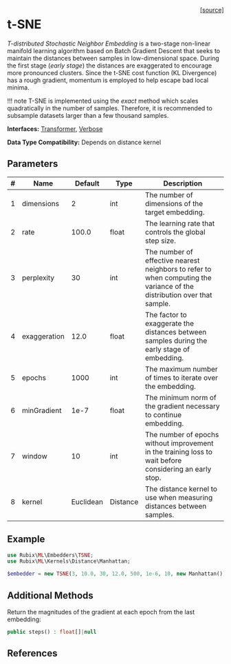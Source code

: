 <span style="float:right;"><a href="https://github.com/RubixML/ML/blob/master/src/Embedders/TSNE.php">[source]</a></span>

# t-SNE
*T-distributed Stochastic Neighbor Embedding* is a two-stage non-linear manifold learning algorithm based on Batch Gradient Descent that seeks to maintain the distances between samples in low-dimensional space. During the first stage (*early stage*) the distances are exaggerated to encourage more pronounced clusters. Since the t-SNE cost function (KL Divergence) has a rough gradient, momentum is employed to help escape bad local minima.

!!! note
    T-SNE is implemented using the *exact* method which scales quadratically in the number of samples. Therefore, it is recommended to subsample datasets larger than a few thousand samples.

**Interfaces:** [Transformer](../transformers/api.md#transformer), [Verbose](../verbose.md)

**Data Type Compatibility:** Depends on distance kernel

## Parameters
| # | Name | Default | Type | Description |
|---|---|---|---|---|
| 1 | dimensions | 2 | int | The number of dimensions of the target embedding. |
| 2 | rate | 100.0 | float | The learning rate that controls the global step size. |
| 3 | perplexity | 30 | int | The number of effective nearest neighbors to refer to when computing the variance of the distribution over that sample. |
| 4 | exaggeration | 12.0 | float | The factor to exaggerate the distances between samples during the early stage of embedding. |
| 5 | epochs | 1000 | int | The maximum number of times to iterate over the embedding. |
| 6 | minGradient | 1e-7 | float | The minimum norm of the gradient necessary to continue embedding. |
| 7 | window | 10 | int | The number of epochs without improvement in the training loss to wait before considering an early stop. |
| 8 | kernel | Euclidean | Distance | The distance kernel to use when measuring distances between samples. |

## Example
```php
use Rubix\ML\Embedders\TSNE;
use Rubix\ML\Kernels\Distance\Manhattan;

$embedder = new TSNE(3, 10.0, 30, 12.0, 500, 1e-6, 10, new Manhattan());
```

## Additional Methods
Return the magnitudes of the gradient at each epoch from the last embedding:
```php
public steps() : float[]|null
```

## References
[^1]: L. van der Maaten et al. (2008). Visualizing Data using t-SNE.
[^2]: L. van der Maaten. (2009). Learning a Parametric Embedding by Preserving Local Structure.